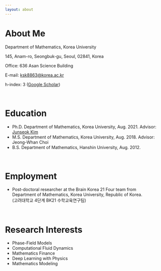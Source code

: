 ```yaml
---
layout: about 
---
```


# About Me
Department of Mathematics, Korea University

145, Anam-ro, Seongbuk-gu, Seoul, 02841, Korea

Office: 636 Asan Science Building

E-mail: ksk8863@korea.ac.kr

h-index: 3 ([Google Scholar](https://scholar.google.co.uk/citations?user=JB4JxcIAAAAJ&hl=en))

<br/>

# Education
* Ph.D. Department of Mathematics, Korea University, Aug. 2021. Advisor: [Junseok Kim](https://mathematicians.korea.ac.kr/cfdkim/)
* M.S. Department of Mathematics, Korea University, Aug. 2018. Advisor: Jeong-Whan Choi
* B.S. Department of Mathematics, Hanshin University, Aug. 2012.

<br/>

# Employment
* Post-doctoral researcher at the Brain Korea 21 Four team from  Department of Mathematics, Korea University, Republic of Korea.
  <br/> (고려대학교 4단계 BK21 수학교육연구팀)

<br/>

# Research Interests
* Phase-Field Models
* Computational Fluid Dynamics
* Mathematics Finance
* Deep Learning with Physics
* Mathematics Modeling
